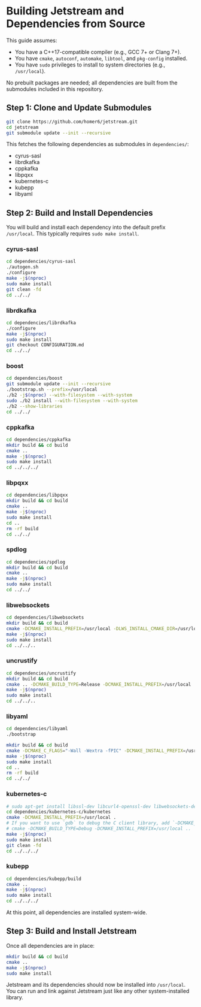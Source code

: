 # Building Jetstream and Dependencies from Source

This guide assumes:

- You have a C++17-compatible compiler (e.g., GCC 7+ or Clang 7+).
- You have `cmake`, `autoconf`, `automake`, `libtool`, and `pkg-config` installed.
- You have `sudo` privileges to install to system directories (e.g., `/usr/local`).

No prebuilt packages are needed; all dependencies are built from the submodules included in this repository.

## Step 1: Clone and Update Submodules

```sh
git clone https://github.com/homer6/jetstream.git
cd jetstream
git submodule update --init --recursive
```

This fetches the following dependencies as submodules in `dependencies/`:

- cyrus-sasl
- librdkafka
- cppkafka
- libpqxx
- kubernetes-c
- kubepp
- libyaml

## Step 2: Build and Install Dependencies

You will build and install each dependency into the default prefix `/usr/local`. This typically requires `sudo make install`.

### cyrus-sasl

```sh
cd dependencies/cyrus-sasl
./autogen.sh
./configure
make -j$(nproc)
sudo make install
git clean -fd
cd ../../
```

### librdkafka

```sh
cd dependencies/librdkafka
./configure
make -j$(nproc)
sudo make install
git checkout CONFIGURATION.md
cd ../../
```

### boost

```sh
cd dependencies/boost
git submodule update --init --recursive
./bootstrap.sh --prefix=/usr/local
./b2 -j$(nproc) --with-filesystem --with-system
sudo ./b2 install --with-filesystem --with-system
./b2 --show-libraries
cd ../../
```

### cppkafka

```sh
cd dependencies/cppkafka
mkdir build && cd build
cmake ..
make -j$(nproc)
sudo make install
cd ../../../
```

### libpqxx

```sh
cd dependencies/libpqxx
mkdir build && cd build
cmake ..
make -j$(nproc)
sudo make install
cd ..
rm -rf build
cd ../../
```

### spdlog

```sh
cd dependencies/spdlog
mkdir build && cd build
cmake ..
make -j$(nproc)
sudo make install
cd ../../
```

### libwebsockets

```sh
cd dependencies/libwebsockets
mkdir build && cd build
cmake -DCMAKE_INSTALL_PREFIX=/usr/local -DLWS_INSTALL_CMAKE_DIR=/usr/local/lib/cmake/libwebsockets ..
make -j$(nproc)
sudo make install
cd ../../..
```

### uncrustify

```sh
cd dependencies/uncrustify
mkdir build && cd build
cmake .. -DCMAKE_BUILD_TYPE=Release -DCMAKE_INSTALL_PREFIX=/usr/local
make -j$(nproc)
sudo make install
cd ../../..
```

### libyaml

```sh
cd dependencies/libyaml
./bootstrap

mkdir build && cd build
cmake -DCMAKE_C_FLAGS="-Wall -Wextra -fPIC" -DCMAKE_INSTALL_PREFIX=/usr/local -DYAML_INSTALL_CMAKE_DIR=/usr/local/lib/cmake/yaml -DCMAKE_INSTALL_CMAKEDIR=/usr/local/lib/cmake/yaml ..
make -j$(nproc)
sudo make install
cd ..
rm -rf build
cd ../../
```

### kubernetes-c

```sh
# sudo apt-get install libssl-dev libcurl4-openssl-dev libwebsockets-dev uncrustify
cd dependencies/kubernetes-c/kubernetes
cmake -DCMAKE_INSTALL_PREFIX=/usr/local .
# If you want to use `gdb` to debug the C client library, add `-DCMAKE_BUILD_TYPE=Debug` to the cmake command line, e.g.
# cmake -DCMAKE_BUILD_TYPE=Debug -DCMAKE_INSTALL_PREFIX=/usr/local ..
make -j$(nproc)
sudo make install
git clean -fd
cd ../../../
```


### kubepp

```sh
cd dependencies/kubepp/build
cmake ..
make -j$(nproc)
sudo make install
cd ../../../
```


At this point, all dependencies are installed system-wide.

## Step 3: Build and Install Jetstream

Once all dependencies are in place:

```sh
mkdir build && cd build
cmake ..
make -j$(nproc)
sudo make install
```

Jetstream and its dependencies should now be installed into `/usr/local`. You can run and link against Jetstream just like any other system-installed library.

